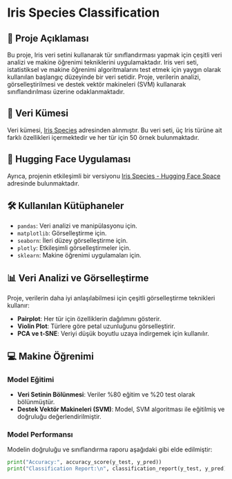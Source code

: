 # Iris Species Classification

## 📖 Proje Açıklaması
Bu proje, Iris veri setini kullanarak tür sınıflandırması yapmak için çeşitli veri analizi ve makine öğrenimi tekniklerini uygulamaktadır. Iris veri seti, istatistiksel ve makine öğrenimi algoritmalarını test etmek için yaygın olarak kullanılan başlangıç düzeyinde bir veri setidir. Proje, verilerin analizi, görselleştirilmesi ve destek vektör makineleri (SVM) kullanarak sınıflandırılması üzerine odaklanmaktadır.

## 🔗 Veri Kümesi
Veri kümesi, [Iris Species](https://www.kaggle.com/datasets/uciml/iris/code?datasetId=19&sortBy=commentCount) adresinden alınmıştır. Bu veri seti, üç Iris türüne ait farklı özellikleri içermektedir ve her tür için 50 örnek bulunmaktadır.

## 🔗 Hugging Face Uygulaması
Ayrıca, projenin etkileşimli bir versiyonu [Iris Species - Hugging Face Space](https://huggingface.co/spaces/btulftma/iris-species) adresinde bulunmaktadır.

## 🛠️ Kullanılan Kütüphaneler
- `pandas`: Veri analizi ve manipülasyonu için.
- `matplotlib`: Görselleştirme için.
- `seaborn`: İleri düzey görselleştirme için.
- `plotly`: Etkileşimli görselleştirmeler için.
- `sklearn`: Makine öğrenimi uygulamaları için.

## 📊 Veri Analizi ve Görselleştirme
Proje, verilerin daha iyi anlaşılabilmesi için çeşitli görselleştirme teknikleri kullanır:
- **Pairplot**: Her tür için özelliklerin dağılımını gösterir.
- **Violin Plot**: Türlere göre petal uzunluğunu görselleştirir.
- **PCA ve t-SNE**: Veriyi düşük boyutlu uzaya indirgemek için kullanılır.

## 💻 Makine Öğrenimi
### Model Eğitimi
- **Veri Setinin Bölünmesi**: Veriler %80 eğitim ve %20 test olarak bölünmüştür.
- **Destek Vektör Makineleri (SVM)**: Model, SVM algoritması ile eğitilmiş ve doğruluğu değerlendirilmiştir.

### Model Performansı
Modelin doğruluğu ve sınıflandırma raporu aşağıdaki gibi elde edilmiştir:
```python
print("Accuracy:", accuracy_score(y_test, y_pred))
print("Classification Report:\n", classification_report(y_test, y_pred))
